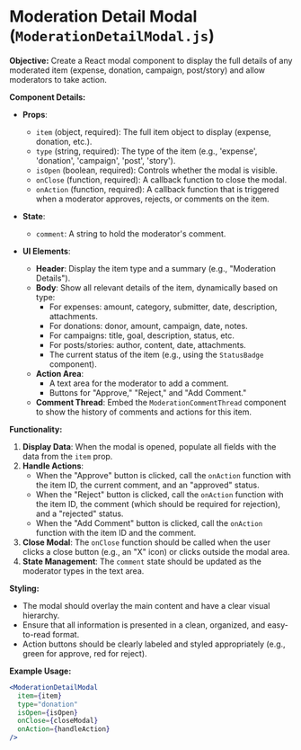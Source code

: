 # Moderation Detail Modal (`ModerationDetailModal.js`)

**Objective:**
Create a React modal component to display the full details of any moderated item (expense, donation, campaign, post/story) and allow moderators to take action.

**Component Details:**

- **Props**:

  - `item` (object, required): The full item object to display (expense, donation, etc.).
  - `type` (string, required): The type of the item (e.g., 'expense', 'donation', 'campaign', 'post', 'story').
  - `isOpen` (boolean, required): Controls whether the modal is visible.
  - `onClose` (function, required): A callback function to close the modal.
  - `onAction` (function, required): A callback function that is triggered when a moderator approves, rejects, or comments on the item.

- **State**:

  - `comment`: A string to hold the moderator's comment.

- **UI Elements**:
  - **Header**: Display the item type and a summary (e.g., "Moderation Details").
  - **Body**: Show all relevant details of the item, dynamically based on type:
    - For expenses: amount, category, submitter, date, description, attachments.
    - For donations: donor, amount, campaign, date, notes.
    - For campaigns: title, goal, description, status, etc.
    - For posts/stories: author, content, date, attachments.
    - The current status of the item (e.g., using the `StatusBadge` component).
  - **Action Area**:
    - A text area for the moderator to add a comment.
    - Buttons for "Approve," "Reject," and "Add Comment."
  - **Comment Thread**: Embed the `ModerationCommentThread` component to show the history of comments and actions for this item.

**Functionality:**

1.  **Display Data**: When the modal is opened, populate all fields with the data from the `item` prop.
2.  **Handle Actions**:
    - When the "Approve" button is clicked, call the `onAction` function with the item ID, the current comment, and an "approved" status.
    - When the "Reject" button is clicked, call the `onAction` function with the item ID, the comment (which should be required for rejection), and a "rejected" status.
    - When the "Add Comment" button is clicked, call the `onAction` function with the item ID and the comment.
3.  **Close Modal**: The `onClose` function should be called when the user clicks a close button (e.g., an "X" icon) or clicks outside the modal area.
4.  **State Management**: The `comment` state should be updated as the moderator types in the text area.

**Styling:**

- The modal should overlay the main content and have a clear visual hierarchy.
- Ensure that all information is presented in a clean, organized, and easy-to-read format.
- Action buttons should be clearly labeled and styled appropriately (e.g., green for approve, red for reject).

**Example Usage:**

```jsx
<ModerationDetailModal
  item={item}
  type="donation"
  isOpen={isOpen}
  onClose={closeModal}
  onAction={handleAction}
/>
```

